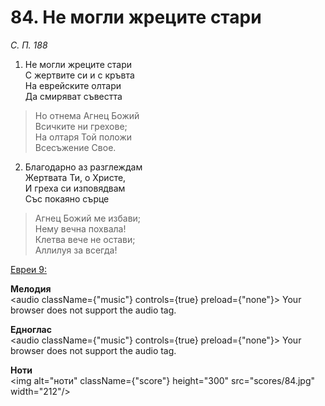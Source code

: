 # 84. Не могли жреците стари

_С. П. 188_

1. Не могли жреците стари  
С жертвите си и с кръвта  
На еврейските олтари  
Да смиряват съвестта  

> Но отнема Агнец Божий  
> Всичките ни грехове;  
> На олтаря Той положи  
> Всесъжение Свое.  

2. Благодарно аз разглеждам  
Жертвата Ти, о Христе,  
И греха си изповядвам  
Със покаяно сърце  

> Агнец Божий ме избави;  
> Нему вечна похвала!  
> Клетва вече не остави;  
> Аллилуя за всегда!

[Евреи 9:](http://biblia.bg/index.php?k=65&g=9&s=)

**Мелодия**  
<audio className={"music"} controls={true} preload={"none"}>
    <source src="mp3/84.mp3" type="audio/mpeg"/>
    Your browser does not support the audio tag.
</audio>

**Едноглас**  
<audio className={"music"} controls={true} preload={"none"}>
    <source src="transp/84.mp3" type="audio/mpeg"/>
    Your browser does not support the audio tag.
</audio>

**Ноти**  
<img alt="ноти" className={"score"} height="300" src="scores/84.jpg" width="212"/>
